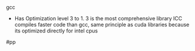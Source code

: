 gcc
- Has Optimization level 3 to 1. 3 is the most comprehensive library
ICC compiles faster code than gcc, same principle as cuda libraries because its optimized directly for intel cpus

#pp